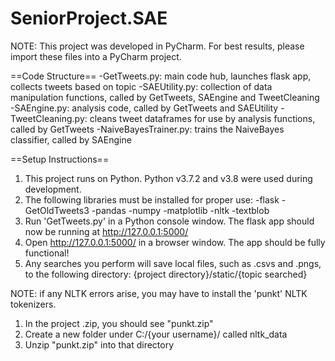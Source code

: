 # SeniorProject.SAE

NOTE: This project was developed in PyCharm. For best results, please import these files into a PyCharm project.

==Code Structure==
-GetTweets.py: main code hub, launches flask app, collects tweets based on topic
-SAEUtility.py: collection of data manipulation functions, called by GetTweets, SAEngine and TweetCleaning
-SAEngine.py: analysis code, called by GetTweets and SAEUtility 
-TweetCleaning.py: cleans tweet dataframes for use by analysis functions, called by GetTweets
-NaiveBayesTrainer.py: trains the NaiveBayes classifier, called by SAEngine

==Setup Instructions==
1. This project runs on Python. Python v3.7.2 and v3.8 were used during development.
2. The following libraries must be installed for proper use:
	-flask
	-GetOldTweets3
	-pandas
	-numpy
	-matplotlib
	-nltk
	-textblob
3. Run 'GetTweets.py' in a Python console window. The flask app should now be running at http://127.0.0.1:5000/
4. Open http://127.0.0.1:5000/ in a browser window. The app should be fully functional!
5. Any searches you perform will save local files, such as .csvs and .pngs, to the following directory:
	{project directory}/static/{topic searched}

NOTE: if any NLTK errors arise, you may have to install the 'punkt' NLTK tokenizers.
1. In the project .zip, you should see "punkt.zip"
2. Create a new folder under C:/{your username}/ called nltk_data
3. Unzip "punkt.zip" into that directory
